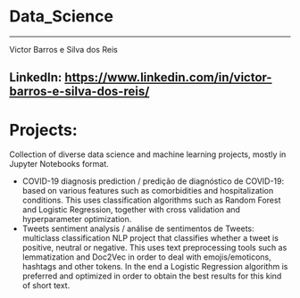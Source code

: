 # Data_Science
--------------------------------
Victor Barros e Silva dos Reis

LinkedIn: https://www.linkedin.com/in/victor-barros-e-silva-dos-reis/
--------------------------------
# Projects:
Collection of diverse data science and machine learning projects, mostly in Jupyter Notebooks format.

* COVID-19 diagnosis prediction / predição de diagnóstico de COVID-19: based on various features such as comorbidities and hospitalization conditions. This uses classification algorithms such as Random Forest and Logistic Regression, together with cross validation and hyperparameter optimization.
* Tweets sentiment analysis / análise de sentimentos de Tweets: multiclass classification NLP project that classifies whether a tweet is positive, neutral or negative. This uses text preprocessing tools such as lemmatization and Doc2Vec in order to deal with emojis/emoticons, hashtags and other tokens. In the end a Logistic Regression algorithm is preferred and optimized in order to obtain the best results for this kind of short text.
